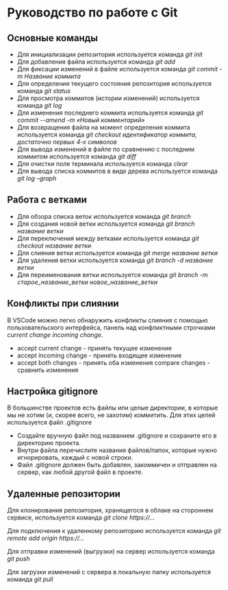 # Руководство по работе с Git

## Основные команды

* Для инициализации репозитория используется команда *git init*
* Для добавления файла используется команда *git add*
* Для фиксации изменений в файле используется команда *git commit -m Название коммита*
* Для определения текущего состояния репозитория используется команда *git status*
* Для просмотра коммитов (истории изменений) используется команда *git log*
* Для изменения последнего коммита используется команда *git commit --amend -m «Новый комментарий»*
* Для возвращения файла на момент определения коммита используется команда *git checkout идентификатор коммита, достаточно первых 4-х символов*
* Для вывода изменений в файле по сравнению с последним коммитом используется команда *git diff*
* Для очистки поля терминала используется команда *clear*
* Для вывода списка коммитов в виде дерева используется команда *git log –graph*

## Работа с ветками

* Для обзора списка веток используется команда *git branch*
* Для создания новой ветки используется команда *git branch название ветки*
* Для переключения между ветками используется команда *git checkout название ветки*
* Для слияния ветки используется команда *git merge название ветки*
* Для удаления ветки используется команда *git branch -d название ветки*
* Для переименования ветки используется команда *git branch -m старое_название_ветки новое_название_ветки*

## Конфликты при слиянии

В VSCode можно легко обнаружить конфликты слияния с помощью пользовательского интерфейса, панель над конфликтными строчками *current change* *incoming change*.

- accept current change - принять текущее изменение
- accept incoming change - принять входящее изменение
- accept both changes - принять оба изменения
compare changes - сравнить изменения

## Настройка gitignore

В большинстве проектов есть файлы или целые директории, в которые мы не хотим (и, скорее всего, не захотим) коммитить. Для этих целей используется файл .gitignore
- Создайте вручную файл под названием .gitignore и сохраните его в директорию проекта.
- Внутри файла перечислите названия файлов/папок, которые нужно игнорировать, каждый с новой строки.
- Файл .gitignore должен быть добавлен, закоммичен и отправлен на сервер, как любой другой файл в проекте.

## Удаленные репозитории

Для клонирования репозитория, хранящегося в облаке на стороннем сервисе, используется команда *git clone https://...*

Для подключения к удаленному репозиторию используется команда *git remote add origin https://...*

Для отправки изменений (выгрузки) на сервер используется команда *git push*

Для загрузки изменений с сервера в локальную папку используется команда *git pull*
